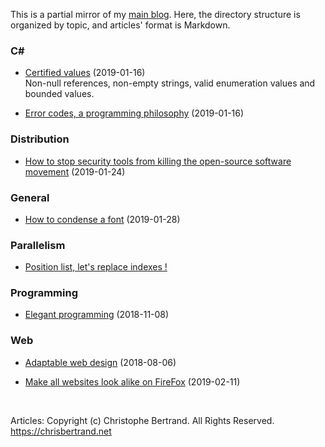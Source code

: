 This is a partial mirror of my [main
blog](https://chrisbertrandprogramer.wordpress.com/). Here, the directory
structure is organized by topic, and articles' format is Markdown.

### C\#

-   [Certified values](C%23/Certified%20values%20(2019-01-16).md) (2019-01-16)  
    Non-null references, non-empty strings, valid enumeration values and bounded
    values.

-   [Error codes, a programming
    philosophy](C%23/Error%20codes,%20a%20programming%20philosophy%20(2019-01-16).md)
    (2019-01-16)

### Distribution

-   [How to stop security tools from killing the open-source software
    movement](Distribution/How%20to%20stop%20security%20tools%20from%20killing%20the%20open-source%20software%20movement%20(2019-01-24).md)
    (2019-01-24)

### General

-   [How to condense a
    font](General/How%20to%20condense%20a%20font%20(2019-01-28).md) (2019-01-28)

### Parallelism

- [Position list, let's replace indexes !](Parallelism/Position%20list%20\(2019-05-24\).md)

### Programming

-   [Elegant programming](Programming/Elegant%20programming%20(2018-11-08).md)
    (2018-11-08)

### Web

-   [Adaptable web design](Web/Adaptable%20web%20design%20(2018-08-06).md)
    (2018-08-06)

-   [Make all websites look alike on
    FireFox](Web/Make%20all%20websites%20look%20alike%20on%20FireFox%20(2019-02-11).md)
    (2019-02-11)

 

Articles: Copyright (c) Christophe Bertrand. All Rights Reserved.
https://chrisbertrand.net
